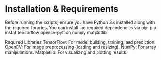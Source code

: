 # Installation & Requirements

Before running the scripts, ensure you have Python 3.x installed along with the required libraries. You can install the required dependencies via pip:
pip install tensorflow opencv-python numpy matplotlib

Required Libraries
TensorFlow: For model building, training, and prediction.
OpenCV: For image preprocessing (loading and resizing).
NumPy: For array manipulations.
Matplotlib: For visualizing and plotting results.
